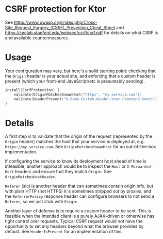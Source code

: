 # CSRF protection for Ktor

See https://www.owasp.org/index.php/Cross-Site_Request_Forgery_(CSRF)_Prevention_Cheat_Sheet and https://seclab.stanford.edu/websec/csrf/csrf.pdf for details on what CSRF is and available countermeasures.

# Usage

Your configuration may vary, but here's a solid starting point: checking that the `Origin` header is your actual site,
 and enforcing that a custom header is present (which your front-end JavaScript/etc is presumably sending).

```kotlin
install(CsrfProtection) {
    validate(OriginMatchesKnownHost("https", "my-service.com"))
    validate(HeaderPresent("X-Some-Custom-Header-Your-Frontend-Sends"))
}
```

# Details

A first step is to validate that the origin of the request (represented by the `Origin` header) matches
the host that your service is deployed at, e.g. `https://my-service.com`. See `OriginMatchesKnownHost` for an
out-of-the-box implementation.

If configuring the service to know its deployment host ahead of time is infeasible, another approach would
be to inspect the `Host` or `X-Forwarded-Host` headers and ensure that they match `Origin`. See
`OriginMatchesHostHeader`.

`Referer` (sic) is another header that can sometimes contain origin info, but with plain HTTP (not HTTPS) it is
sometimes stripped out by proxies, and the `ReferrerPolicy` response header can configure browsers to not send a
`Referer`, so we just stick with `Origin`.

Another layer of defense is to require a custom header to be sent. This is feasible when the intended client is a
purely AJAX-driven or otherwise has tight control over requests. Typical CSRF request would not have the 
opportunity to set any headers beyond what the browser provides by default. See `HeaderIsPresent` for an implementation 
of this.
